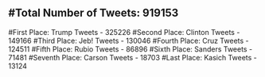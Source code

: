#Total Number of Tweets: 919153 
---
#First Place: Trump Tweets - 325226
#Second Place: Clinton Tweets - 149166
#Third Place: Jeb! Tweets - 130046
#Fourth Place: Cruz Tweets - 124511
#Fifth Place: Rubio Tweets - 86896
#Sixth Place: Sanders Tweets - 71481
#Seventh Place: Carson Tweets - 18703
#Last Place: Kasich Tweets - 13124
